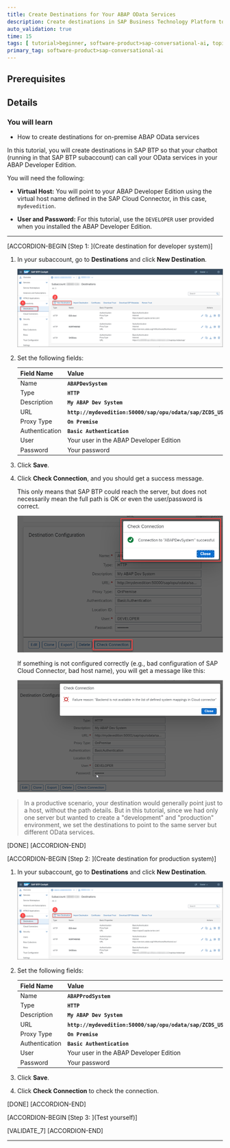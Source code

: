 ```yaml
---
title: Create Destinations for Your ABAP OData Services
description: Create destinations in SAP Business Technology Platform to be consumed by your SAP Conversational AI chatbot.
auto_validation: true
time: 15
tags: [ tutorial>beginner, software-product>sap-conversational-ai, topic>artificial-intelligence, topic>machine-learning, software-product>sap-business-technology-platform, programming-tool>abap-development]
primary_tag: software-product>sap-conversational-ai
---
```


## Prerequisites


## Details
### You will learn
- How to create destinations for on-premise ABAP OData services

In this tutorial, you will create destinations in SAP BTP so that your chatbot (running in that SAP BTP subaccount) can call your OData services in your ABAP Developer Edition.

You will need the following:

- **Virtual Host:** You will point to your ABAP Developer Edition using the virtual host name defined in the SAP Cloud Connector, in this case, `mydevedition`.

- **User and Password:**  For this tutorial, use the `DEVELOPER` user provided when you installed the ABAP Developer Edition.



---

[ACCORDION-BEGIN [Step 1: ](Create destination for developer system)]

1. In your subaccount, go to **Destinations** and click **New Destination**.

    ![New destination](destination-new.png)

2. Set the following fields:

    |  Field Name     | Value
    |  :------------- | :-------------
    |  Name           | **`ABAPDevSystem`**
    |  Type           | **`HTTP`**
    |  Description    | **`My ABAP Dev System`**
    |  URL          | **`http://mydevedition:50000/sap/opu/odata/sap/ZCDS_USER_DEV_CDS`**
    |  Proxy Type   | **`On Premise`**
    |  Authentication | **`Basic Authentication`**
    |  User | Your user in the ABAP Developer Edition
    |  Password | Your password

3. Click **Save**.

4. Click **Check Connection**, and you should get a success message.

    This only means that SAP BTP could reach the server, but does not necessarily mean the full path is OK or even the user/password is correct.

    ![Check connection](destination-check-connection.png)

    If something is not configured correctly (e.g., bad configuration of SAP Cloud Connector, bad host name), you will get a message like this:

    ![Check connection error](destination-check-connection-error.png)

>In a productive scenario, your destination would generally point just to a host, without the path details. But in this tutorial, since we had only one server but wanted to create a "development" and "production" environment, we set the destinations to point to the same server but different OData services.

[DONE]
[ACCORDION-END]

[ACCORDION-BEGIN [Step 2: ](Create destination for production system)]

1. In your subaccount, go to **Destinations** and click **New Destination**.

    ![New destination](destination-new.png)

2. Set the following fields:

    |  Field Name     | Value
    |  :------------- | :-------------
    |  Name           | **`ABAPProdSystem`**
    |  Type           | **`HTTP`**
    |  Description    | **`My ABAP Dev System`**
    |  URL          | **`http://mydevedition:50000/sap/opu/odata/sap/ZCDS_USER_CDS`**
    |  Proxy Type   | **`On Premise`**
    |  Authentication | **`Basic Authentication`**
    |  User | Your user in the ABAP Developer Edition
    |  Password | Your password

3. Click **Save**.

4. Click **Check Connection** to check the connection.


[DONE]
[ACCORDION-END]


[ACCORDION-BEGIN [Step 3: ](Test yourself)]

[VALIDATE_7]
[ACCORDION-END]



---
